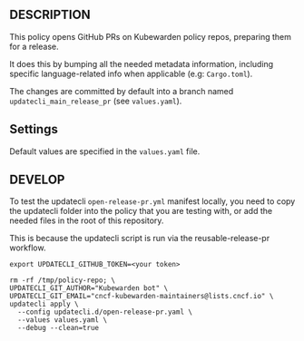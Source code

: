 ## DESCRIPTION

This policy opens GitHub PRs on Kubewarden policy repos, preparing them for a release.

It does this by bumping all the needed metadata information, including specific
language-related info when applicable (e.g: `Cargo.toml`).

The changes are committed by default into a branch named
`updatecli_main_release_pr` (see `values.yaml`).

## Settings

Default values are specified in the `values.yaml` file.

## DEVELOP

To test the updatecli `open-release-pr.yml` manifest locally,
you need to copy the updatecli folder into the policy that you are testing with,
or add the needed files in the root of this repository.

This is because the updatecli script is run via the reusable-release-pr workflow.

```console
export UPDATECLI_GITHUB_TOKEN=<your token>

rm -rf /tmp/policy-repo; \
UPDATECLI_GIT_AUTHOR="Kubewarden bot" \
UPDATECLI_GIT_EMAIL="cncf-kubewarden-maintainers@lists.cncf.io" \
updatecli apply \
  --config updatecli.d/open-release-pr.yaml \
  --values values.yaml \
  --debug --clean=true
```
